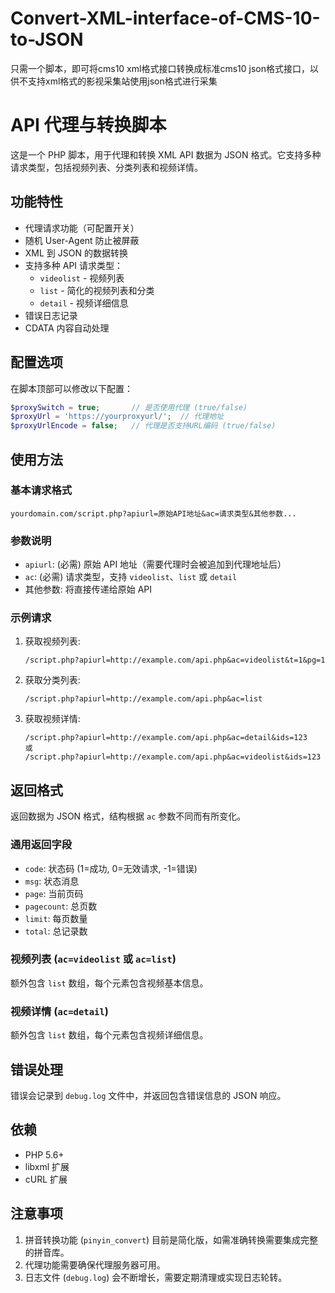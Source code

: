 # Convert-XML-interface-of-CMS-10-to-JSON
只需一个脚本，即可将cms10 xml格式接口转换成标准cms10 json格式接口，以供不支持xml格式的影视采集站使用json格式进行采集

# API 代理与转换脚本

这是一个 PHP 脚本，用于代理和转换 XML API 数据为 JSON 格式。它支持多种请求类型，包括视频列表、分类列表和视频详情。

## 功能特性

- 代理请求功能（可配置开关）
- 随机 User-Agent 防止被屏蔽
- XML 到 JSON 的数据转换
- 支持多种 API 请求类型：
  - `videolist` - 视频列表
  - `list` - 简化的视频列表和分类
  - `detail` - 视频详细信息
- 错误日志记录
- CDATA 内容自动处理

## 配置选项

在脚本顶部可以修改以下配置：

```php
$proxySwitch = true;       // 是否使用代理 (true/false)
$proxyUrl = 'https://yourproxyurl/';  // 代理地址
$proxyUrlEncode = false;   // 代理是否支持URL编码 (true/false)
```

## 使用方法

### 基本请求格式

```
yourdomain.com/script.php?apiurl=原始API地址&ac=请求类型&其他参数...
```

### 参数说明

- `apiurl`: (必需) 原始 API 地址（需要代理时会被追加到代理地址后）
- `ac`: (必需) 请求类型，支持 `videolist`、`list` 或 `detail`
- 其他参数: 将直接传递给原始 API

### 示例请求

1. 获取视频列表:
   ```
   /script.php?apiurl=http://example.com/api.php&ac=videolist&t=1&pg=1
   ```

2. 获取分类列表:
   ```
   /script.php?apiurl=http://example.com/api.php&ac=list
   ```

3. 获取视频详情:
   ```
   /script.php?apiurl=http://example.com/api.php&ac=detail&ids=123
   或
   /script.php?apiurl=http://example.com/api.php&ac=videolist&ids=123
   ```

## 返回格式

返回数据为 JSON 格式，结构根据 `ac` 参数不同而有所变化。

### 通用返回字段

- `code`: 状态码 (1=成功, 0=无效请求, -1=错误)
- `msg`: 状态消息
- `page`: 当前页码
- `pagecount`: 总页数
- `limit`: 每页数量
- `total`: 总记录数

### 视频列表 (`ac=videolist` 或 `ac=list`)

额外包含 `list` 数组，每个元素包含视频基本信息。

### 视频详情 (`ac=detail`)

额外包含 `list` 数组，每个元素包含视频详细信息。

## 错误处理

错误会记录到 `debug.log` 文件中，并返回包含错误信息的 JSON 响应。

## 依赖

- PHP 5.6+
- libxml 扩展
- cURL 扩展

## 注意事项

1. 拼音转换功能 (`pinyin_convert`) 目前是简化版，如需准确转换需要集成完整的拼音库。
2. 代理功能需要确保代理服务器可用。
3. 日志文件 (`debug.log`) 会不断增长，需要定期清理或实现日志轮转。
